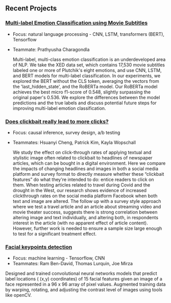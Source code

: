 ## Recent Projects

### [Multi-label Emotion Classification using Movie Subtitles](https://github.com/ziwei-z/w266-project)

- Focus: natural language processing - CNN, LSTM, transformers (BERT), Tensorflow
- Teammate: Prathyusha Charagondla

    Multi-label, multi-class emotion classification is an underdeveloped area of NLP. We take the XED data set, which contains 17,530 movie subtitles labeled one or more of Plutchik's eight emotions, and use CNN, LSTM, and BERT models for multi-label classification. In our experiments, we explored the BERT without the CLS token, averaging the vectors from the 'last_hidden_state', and the RoBERTa model. Our RoBERTa model achieves the best micro f1-score of 0.548, slightly surpassing the original paper's 0.536. We explore the differences between the model predictions and the true labels and discuss potential future steps for improving multi-label emotion classification.

### [Does clickbait really lead to more clicks?](https://github.com/ziwei-z/w241-final-project)

- Focus: causal inference, survey design, a/b testing
- Teammates: Hsuanyi Cheng, Patrick Kim, Kayla Wopschall

    We study the effect on click-through rates of applying textual and stylistic image often related to clickbait to headlines of newspaper articles, which can be bought in a digital environment. Here we compare the impacts of changing headlines and images in both a social media platform and survey format to directly measure whether these “clickbait features” do what they're intended to do: entice readers to click on them. When testing articles related to travel during Covid and the drought in the West, our research shows evidence of increased clickthrough rates on the social media platform Facebook when both text and image are altered. The follow up with a survey style approach where we test a travel article and an article about streaming video and movie theater success, suggests there is strong correlation between altering image and text individually, and altering both, in respondents interest in the article (with no apparent effect of article content). However, further work is needed to ensure a sample size large enough to test for a significant treatment effect. 
    
### [Facial keypoints detection](https://github.com/ziwei-z/facial_detection)

- Focus: machine learning - Tensorflow, CNN
- Teammates: Ram Ben-David, Thomas Lurquin, Joe Mirza

Designed and trained convolutional neural networks models that predict label locations ( (x,y) coordinates) of 15 facial features given an image of a face represented in a 96 x 96 array of pixel values. Augmented training data by warping, rotating, and adjusting the contrast level of images using tools like openCV. 
